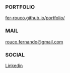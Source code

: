 ### PORTFOLIO
   [fer-rouco.github.io/portfolio/](https://fer-rouco.github.io/portfolio/)

### MAIL
   [rouco.fernando@gmail.com](mailto:rouco.fernando@gmail.com)

### SOCIAL
   [Linkedin](https://www.linkedin.com/in/fer-rouco)
